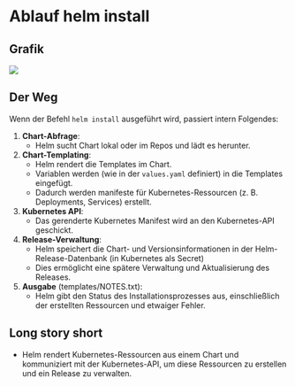 # Ablauf helm install 

## Grafik 

![](/images/helm_flowchart_300px.jpg)

## Der Weg 

Wenn der Befehl `helm install` ausgeführt wird, passiert intern Folgendes:

1. **Chart-Abfrage**:
    * Helm sucht Chart lokal oder im Repos und lädt es herunter.
1. **Chart-Templating**:
    * Helm rendert die Templates im Chart.
    * Variablen werden (wie in der `values.yaml` definiert) in die Templates eingefügt.
    * Dadurch werden manifeste für Kubernetes-Ressourcen (z. B. Deployments, Services) erstellt.
1. **Kubernetes API**:
   * Das gerenderte Kubernetes Manifest wird an den Kubernetes-API geschickt.
1. **Release-Verwaltung**:
   * Helm speichert die Chart- und Versionsinformationen in der Helm-Release-Datenbank (in Kubernetes als Secret)
   * Dies ermöglicht eine spätere Verwaltung und Aktualisierung des Releases.
1. **Ausgabe** (templates/NOTES.txt):
   * Helm gibt den Status des Installationsprozesses aus, einschließlich der erstellten Ressourcen und etwaiger Fehler.

## Long story short 

  * Helm rendert Kubernetes-Ressourcen aus einem Chart und kommuniziert mit der Kubernetes-API, um diese Ressourcen zu erstellen und ein Release zu verwalten.
